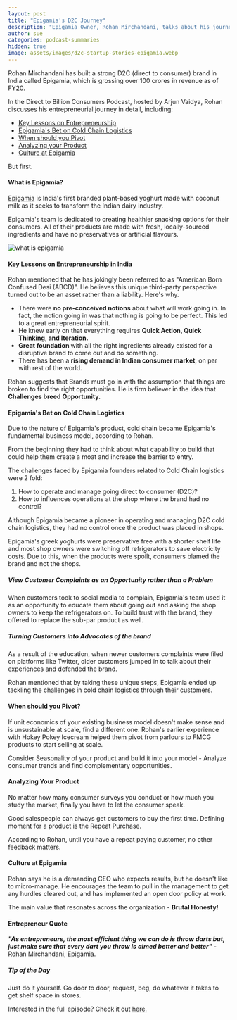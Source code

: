 ```yaml
---
layout: post
title: "Epigamia's D2C Journey"
description: "Epigamia Owner, Rohan Mirchandani, talks about his journey with Arjun Vaidya, host of Direct to Billion Consumers podcast in India"
author: sue
categories: podcast-summaries
hidden: true
image: assets/images/d2c-startup-stories-epigamia.webp
---
```

<p> Rohan Mirchandani has built a strong D2C (direct to consumer) brand in India called Epigamia, which is grossing over 100 crores in revenue as of FY20. </p>

<p> In the Direct to Billion Consumers Podcast, hosted by Arjun Vaidya, Rohan discusses his entrepreneurial journey in detail, including: 
<ul>
<li><a href="#1">Key Lessons on Entrepreneurship</a></li>
<li><a href="#2">Epigamia's Bet on Cold Chain Logistics</a></li>
<li><a href="3">When should you Pivot</a></li>
<li><a href="4">Analyzing your Product</a></li>
<li><a href="5">Culture at Epigamia</a></li>
</ul>
</p>

But first.

#### What is Epigamia?

<p><a href="https://epigamia.com/" rel="nofollow" target="_blank">Epigamia</a> is India's first branded plant-based yoghurt made with coconut milk as it seeks to transform the Indian dairy industry. </p>

<p> Epigamia's team is dedicated to creating healthier snacking options for their consumers. All of their products are made with fresh, locally-sourced ingredients and have no preservatives or artificial flavours.</p>
<img src = "{{site.baseurl}}/assets/images/what-is-epigamia.webp" alt="what is epigamia"/>


#### <a name="1">Key Lessons on Entrepreneurship in India </a>
<p> Rohan mentioned that he has jokingly been referred to as "American Born Confused Desi (ABCD)". He believes this unique third-party perspective turned out to be an asset rather than a liability. Here's why. </p>

<p>
<ul><li> There were <b>no pre-conceived notions</b> about what will work going in. In fact, the notion going in was that nothing is going to be perfect. This led to a great entrepreneurial spirit. </li>
<li> He knew early on that everything requires <b>Quick Action, Quick Thinking, and Iteration.</b></li>
<li> <b>Great foundation </b>with all the right ingredients already existed for a disruptive brand to come out and do something. </li>
<li> There has been a <b>rising demand in Indian consumer market</b>, on par with rest of the world.</li>
</ul>
</p>

Rohan suggests that Brands must go in with the assumption that things are broken to find the right opportunities. He is firm believer in the idea that <b>Challenges breed Opportunity.</b> 

#### <a name="2">Epigamia's Bet on Cold Chain Logistics </a>

<p>Due to the nature of Epigamia's product, cold chain became Epigamia's fundamental business model, according to Rohan. </p>

<p> From the beginning they had to think about what capability to build that could help them create a moat and increase the barrier to entry.</p>

<p>The challenges faced by Epigamia founders related to Cold Chain logistics were 2 fold:

<ol><li> How to operate and manage going direct to consumer (D2C)?</li>
<li> How to influences operations at the shop where the brand had no control?</li>
</ol> 
</p>
<p> Although Epigamia became a pioneer in operating and managing D2C cold chain logistics, they had no control once the product was placed in shops.</p>
<p>Epigamia's greek yoghurts were preservative free with a shorter shelf life and most shop owners were switching off refrigerators to save electricity costs. Due to this, when the products were spoilt, consumers blamed the brand and not the shops. </p>

<h5>View Customer Complaints as an Opportunity rather than a Problem</h5>

<p>When customers took to social media to complain, Epigamia's team used it as an opportunity to educate them about going out and asking the shop owners to keep the refrigerators on. To build trust with the brand, they offered to replace the sub-par product as well. </p>

<h5> Turning Customers into Advocates of the brand </h5> 
<p>As a result of the education, when newer customers complaints were filed on platforms like Twitter, older customers jumped in to talk about their experiences and defended the brand.
</p>
<p>Rohan mentioned that by taking these unique steps, Epigamia ended up tackling the challenges in cold chain logistics through their customers.</p>

#### <a name="3">When should you Pivot?</a>

<p>If unit economics of your existing business model doesn't make sense and is unsustainable at scale, find a different one. Rohan's earlier experience with Hokey Pokey Icecream helped them pivot from parlours to FMCG products to start selling at scale. 
</p>
<p>Consider Seasonality of your product and build it into your model - Analyze consumer trends and find complementary opportunities. </p>

#### <a name="4">Analyzing Your Product</a>

<p> No matter how many consumer surveys you conduct or how much you study the market, finally you have to let the consumer speak. </p>

<p>Good salespeople can always get customers to buy the first time. Defining moment for a product is the Repeat Purchase. </p>

<p>According to Rohan, until you have a repeat paying customer, no other feedback matters. </p>

#### <a name="5">Culture at Epigamia</a>

<p>Rohan says he is a demanding CEO who expects results, but he doesn't like to micro-manage. He encourages the team to pull in the management to get any hurdles cleared out, and has implemented an open door policy at work.</p>
<p>The main value that resonates across the organization - <b> Brutal Honesty!</b> </p>

#### Entrepreneur Quote

<b><i>"As entrepreneurs, the most efficient thing we can do is throw darts but, just make sure that every dart you throw is aimed better and better"</i></b> - Rohan Mirchandani, Epigamia. 

<h5> Tip of the Day </h5>

Just do it yourself. Go door to door, request, beg, do whatever it takes to get shelf space in stores.

Interested in the full episode? Check it out <a href = "https://open.spotify.com/episode/1qMttvzrJIJAlrB6o2iIfR" target = "_blank" rel="nofollow">here.</a>
